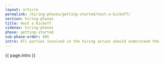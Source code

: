 ```yaml
---
layout: article
permalink: /hiring-phases/getting-started/host-a-kickoff/
section: hiring-phases
title: Host a Kickoff
sidenav: hiring-phases
phase: getting-started
sub-phase-order: 005
intro: All parties involved in the hiring action should understand the process before getting started. 
---
```


<p class="usa-intro">
  {{ page.intro }}
</p>
